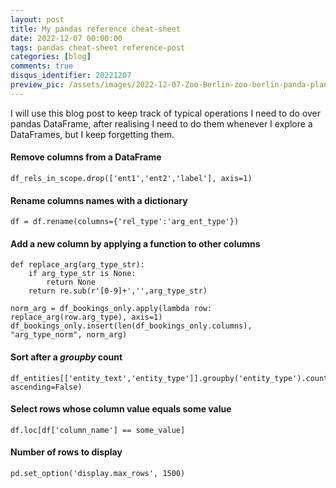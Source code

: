 ```yaml
---
layout: post
title: My pandas reference cheat-sheet
date: 2022-12-07 00:00:00
tags: pandas cheat-sheet reference-post
categories: [blog]
comments: true
disqus_identifier: 20221207
preview_pic: /assets/images/2022-12-07-Zoo-Berlin-zoo-berlin-panda-plant-eye-1643703-pxhere.com.jpg
---
```


I will use this blog post to keep track of typical operations I need to do over pandas DataFrame, after realising I need to do them whenever I explore a DataFrames, but I keep forgetting them.



#### Remove columns from a DataFrame

	df_rels_in_scope.drop(['ent1','ent2','label'], axis=1)

#### Rename columns names with a dictionary

	df = df.rename(columns={'rel_type':'arg_ent_type'})

#### Add a new column by applying a function to other columns

	def replace_arg(arg_type_str):
	    if arg_type_str is None:
	        return None
	    return re.sub(r'[0-9]+','',arg_type_str)

	norm_arg = df_bookings_only.apply(lambda row: replace_arg(row.arg_type), axis=1)
	df_bookings_only.insert(len(df_bookings_only.columns), "arg_type_norm", norm_arg)

#### Sort after a _groupby_ count

	df_entities[['entity_text','entity_type']].groupby('entity_type').count().sort_values(by='entity_text', ascending=False)


#### Select rows whose column value equals some value

	df.loc[df['column_name'] == some_value]


#### Number of rows to display

	pd.set_option('display.max_rows', 1500)
